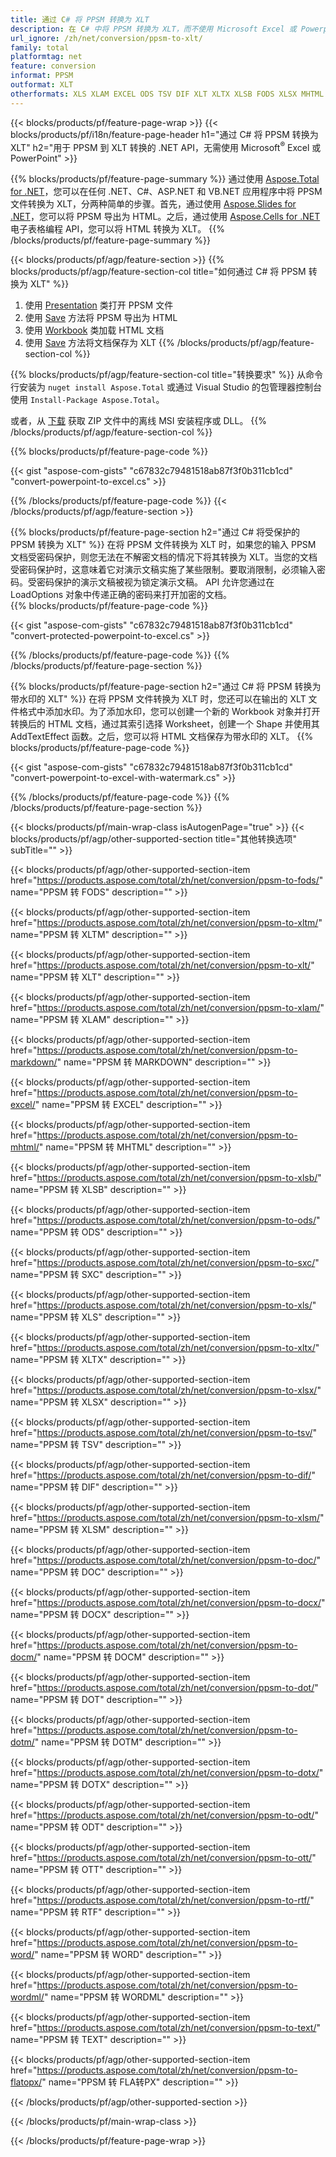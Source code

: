 ```yaml
---
title: 通过 C# 将 PPSM 转换为 XLT
description: 在 C# 中将 PPSM 转换为 XLT，而不使用 Microsoft Excel 或 Powerpoint
url_ignore: /zh/net/conversion/ppsm-to-xlt/
family: total
platformtag: net
feature: conversion
informat: PPSM
outformat: XLT
otherformats: XLS XLAM EXCEL ODS TSV DIF XLT XLTX XLSB FODS XLSX MHTML XLTM XLSM SXC MARKDOWN DOC DOCX DOCM DOT DOTM DOTX ODT OTT RTF WORD WORDML TEXT FLATOPX
---
```

{{< blocks/products/pf/feature-page-wrap >}}
{{< blocks/products/pf/i18n/feature-page-header h1="通过 C# 将 PPSM 转换为 XLT" h2="用于 PPSM 到 XLT 转换的 .NET API，无需使用 Microsoft<sup>&reg;</sup> Excel 或 PowerPoint" >}}

{{% blocks/products/pf/feature-page-summary %}}
通过使用 [Aspose.Total for .NET](https://products.aspose.com/total/net/)，您可以在任何 .NET、C#、ASP.NET 和 VB.NET 应用程序中将 PPSM 文件转换为 XLT，分两种简单的步骤。首先，通过使用 [Aspose.Slides for .NET](https://products.aspose.com/slides/net/)，您可以将 PPSM 导出为 HTML。之后，通过使用 [Aspose.Cells for .NET](https://products.aspose.com/cells/net/) 电子表格编程 API，您可以将 HTML 转换为 XLT。
{{% /blocks/products/pf/feature-page-summary  %}}

{{< blocks/products/pf/agp/feature-section >}}
{{% blocks/products/pf/agp/feature-section-col title="如何通过 C# 将 PPSM 转换为 XLT" %}}
1. 使用 [Presentation](https://apireference.aspose.com/slides/net/aspose.slides/presentation) 类打开 PPSM 文件
2. 使用 [Save](https://apireference.aspose.com/slides/net/aspose.slides.presentation/save/methods/5) 方法将 PPSM 导出为 HTML
3. 使用 [Workbook](https://apireference.aspose.com/cells/net/aspose.cells/workbook) 类加载 HTML 文档
4. 使用 [Save](https://apireference.aspose.com/cells/net/aspose.cells.workbook/save/methods/4) 方法将文档保存为 XLT
{{% /blocks/products/pf/agp/feature-section-col %}}

{{% blocks/products/pf/agp/feature-section-col title="转换要求" %}}
从命令行安装为 ```nuget install Aspose.Total``` 或通过 Visual Studio 的包管理器控制台使用 ```Install-Package Aspose.Total```。

或者，从 [下载](https://downloads.aspose.com/total/net) 获取 ZIP 文件中的离线 MSI 安装程序或 DLL。
{{% /blocks/products/pf/agp/feature-section-col %}}

{{% blocks/products/pf/feature-page-code %}}

{{< gist "aspose-com-gists" "c67832c79481518ab87f3f0b311cb1cd" "convert-powerpoint-to-excel.cs" >}}


{{% /blocks/products/pf/feature-page-code %}}
{{< /blocks/products/pf/agp/feature-section >}}

{{% blocks/products/pf/feature-page-section  h2="通过 C# 将受保护的 PPSM 转换为 XLT" %}}
在将 PPSM 文件转换为 XLT 时，如果您的输入 PPSM 文档受密码保护，则您无法在不解密文档的情况下将其转换为 XLT。当您的文档受密码保护时，这意味着它对演示文稿实施了某些限制。要取消限制，必须输入密码。受密码保护的演示文稿被视为锁定演示文稿。 API 允许您通过在 LoadOptions 对象中传递正确的密码来打开加密的文档。  
{{% blocks/products/pf/feature-page-code %}}

{{< gist "aspose-com-gists" "c67832c79481518ab87f3f0b311cb1cd" "convert-protected-powerpoint-to-excel.cs" >}}

{{% /blocks/products/pf/feature-page-code  %}}
{{% /blocks/products/pf/feature-page-section %}}

{{% blocks/products/pf/feature-page-section  h2="通过 C# 将 PPSM 转换为带水印的 XLT" %}}
在将 PPSM 文件转换为 XLT 时，您还可以在输出的 XLT 文件格式中添加水印。为了添加水印，您可以创建一个新的 Workbook 对象并打开转换后的 HTML 文档，通过其索引选择 Worksheet，创建一个 Shape 并使用其 AddTextEffect 函数。之后，您可以将 HTML 文档保存为带水印的 XLT。 
{{% blocks/products/pf/feature-page-code %}}

{{< gist "aspose-com-gists" "c67832c79481518ab87f3f0b311cb1cd" "convert-powerpoint-to-excel-with-watermark.cs" >}}

{{% /blocks/products/pf/feature-page-code  %}}
{{% /blocks/products/pf/feature-page-section %}}

{{< blocks/products/pf/main-wrap-class isAutogenPage="true" >}}
{{< blocks/products/pf/agp/other-supported-section title="其他转换选项" subTitle="" >}}

{{< blocks/products/pf/agp/other-supported-section-item href="https://products.aspose.com/total/zh/net/conversion/ppsm-to-fods/" name="PPSM 转 FODS" description="" >}}

{{< blocks/products/pf/agp/other-supported-section-item href="https://products.aspose.com/total/zh/net/conversion/ppsm-to-xltm/" name="PPSM 转 XLTM" description="" >}}

{{< blocks/products/pf/agp/other-supported-section-item href="https://products.aspose.com/total/zh/net/conversion/ppsm-to-xlt/" name="PPSM 转 XLT" description="" >}}

{{< blocks/products/pf/agp/other-supported-section-item href="https://products.aspose.com/total/zh/net/conversion/ppsm-to-xlam/" name="PPSM 转 XLAM" description="" >}}

{{< blocks/products/pf/agp/other-supported-section-item href="https://products.aspose.com/total/zh/net/conversion/ppsm-to-markdown/" name="PPSM 转 MARKDOWN" description="" >}}

{{< blocks/products/pf/agp/other-supported-section-item href="https://products.aspose.com/total/zh/net/conversion/ppsm-to-excel/" name="PPSM 转 EXCEL" description="" >}}

{{< blocks/products/pf/agp/other-supported-section-item href="https://products.aspose.com/total/zh/net/conversion/ppsm-to-mhtml/" name="PPSM 转 MHTML" description="" >}}

{{< blocks/products/pf/agp/other-supported-section-item href="https://products.aspose.com/total/zh/net/conversion/ppsm-to-xlsb/" name="PPSM 转 XLSB" description="" >}}

{{< blocks/products/pf/agp/other-supported-section-item href="https://products.aspose.com/total/zh/net/conversion/ppsm-to-ods/" name="PPSM 转 ODS" description="" >}}

{{< blocks/products/pf/agp/other-supported-section-item href="https://products.aspose.com/total/zh/net/conversion/ppsm-to-sxc/" name="PPSM 转 SXC" description="" >}}

{{< blocks/products/pf/agp/other-supported-section-item href="https://products.aspose.com/total/zh/net/conversion/ppsm-to-xls/" name="PPSM 转 XLS" description="" >}}

{{< blocks/products/pf/agp/other-supported-section-item href="https://products.aspose.com/total/zh/net/conversion/ppsm-to-xltx/" name="PPSM 转 XLTX" description="" >}}

{{< blocks/products/pf/agp/other-supported-section-item href="https://products.aspose.com/total/zh/net/conversion/ppsm-to-xlsx/" name="PPSM 转 XLSX" description="" >}}

{{< blocks/products/pf/agp/other-supported-section-item href="https://products.aspose.com/total/zh/net/conversion/ppsm-to-tsv/" name="PPSM 转 TSV" description="" >}}

{{< blocks/products/pf/agp/other-supported-section-item href="https://products.aspose.com/total/zh/net/conversion/ppsm-to-dif/" name="PPSM 转 DIF" description="" >}}

{{< blocks/products/pf/agp/other-supported-section-item href="https://products.aspose.com/total/zh/net/conversion/ppsm-to-xlsm/" name="PPSM 转 XLSM" description="" >}}

{{< blocks/products/pf/agp/other-supported-section-item href="https://products.aspose.com/total/zh/net/conversion/ppsm-to-doc/" name="PPSM 转 DOC" description="" >}}

{{< blocks/products/pf/agp/other-supported-section-item href="https://products.aspose.com/total/zh/net/conversion/ppsm-to-docx/" name="PPSM 转 DOCX" description="" >}}

{{< blocks/products/pf/agp/other-supported-section-item href="https://products.aspose.com/total/zh/net/conversion/ppsm-to-docm/" name="PPSM 转 DOCM" description="" >}}

{{< blocks/products/pf/agp/other-supported-section-item href="https://products.aspose.com/total/zh/net/conversion/ppsm-to-dot/" name="PPSM 转 DOT" description="" >}}

{{< blocks/products/pf/agp/other-supported-section-item href="https://products.aspose.com/total/zh/net/conversion/ppsm-to-dotm/" name="PPSM 转 DOTM" description="" >}}

{{< blocks/products/pf/agp/other-supported-section-item href="https://products.aspose.com/total/zh/net/conversion/ppsm-to-dotx/" name="PPSM 转 DOTX" description="" >}}

{{< blocks/products/pf/agp/other-supported-section-item href="https://products.aspose.com/total/zh/net/conversion/ppsm-to-odt/" name="PPSM 转 ODT" description="" >}}

{{< blocks/products/pf/agp/other-supported-section-item href="https://products.aspose.com/total/zh/net/conversion/ppsm-to-ott/" name="PPSM 转 OTT" description="" >}}

{{< blocks/products/pf/agp/other-supported-section-item href="https://products.aspose.com/total/zh/net/conversion/ppsm-to-rtf/" name="PPSM 转 RTF" description="" >}}

{{< blocks/products/pf/agp/other-supported-section-item href="https://products.aspose.com/total/zh/net/conversion/ppsm-to-word/" name="PPSM 转 WORD" description="" >}}

{{< blocks/products/pf/agp/other-supported-section-item href="https://products.aspose.com/total/zh/net/conversion/ppsm-to-wordml/" name="PPSM 转 WORDML" description="" >}}

{{< blocks/products/pf/agp/other-supported-section-item href="https://products.aspose.com/total/zh/net/conversion/ppsm-to-text/" name="PPSM 转 TEXT" description="" >}}

{{< blocks/products/pf/agp/other-supported-section-item href="https://products.aspose.com/total/zh/net/conversion/ppsm-to-flatopx/" name="PPSM 转 FLA转PX" description="" >}}



{{< /blocks/products/pf/agp/other-supported-section >}}

{{< /blocks/products/pf/main-wrap-class >}}

{{< /blocks/products/pf/feature-page-wrap >}}